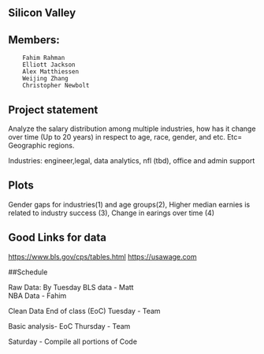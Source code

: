 ## Silicon Valley

## Members:

        Fahim Rahman
        Elliott Jackson
        Alex Matthiessen
        Weijing Zhang
        Christopher Newbolt

## Project statement

Analyze the salary distribution among multiple industries, how has it change over time (Up to 20 years) in respect to age, race, gender, and etc.
    Etc= Geographic regions.


Industries: engineer,legal, data analytics, nfl (tbd), office and admin support

## Plots

Gender gaps for industries(1) and age groups(2), Higher median earnies is related to industry success (3), Change in earings over time (4)

## Good Links for data

https://www.bls.gov/cps/tables.html
https://usawage.com

##Schedule

Raw Data: By Tuesday
BLS data - Matt       
NBA Data - Fahim

Clean Data End of class (EoC) Tuesday - Team

Basic analysis- EoC Thursday - Team

Saturday - Compile all portions of Code